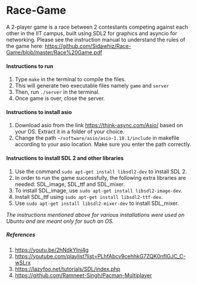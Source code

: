 # Race-Game
A 2-player game is a race between 2 contestants competing against each other in the IIT campus, built using SDL2 for graphics and asyncio for networking. Please see the instruction manual to understand the rules of the game here: https://github.com/Sidawhiz/Race-Game/blob/master/Race%20Game.pdf

#### Instructions to run
1. Type `make` in the terminal to compile the files.
2. This will generate two executable files namely `game` and `server`
3. Then, run `./server` in the terminal.
4. Once game is over, close the server.

#### Instructions to install asio
1. Download asio from the link https://think-async.com/Asio/ based on your OS. Extract it in a folder of your choice.
2. Change the path `~/software/asio/asio-1.18.1/include` in makefile according to your asio location. Make sure you enter the path correctly.

#### Instructions to install SDL 2 and other libraries
1. Use the command `sudo apt-get install libsdl2-dev` to install SDL 2.
2. In order to run the game successfully, the following extra libraries are needed: SDL_image, SDL_ttf and SDL_mixer.
3. To install SDL_image, use `sudo apt-get install libsdl2-image-dev`.
4. Install SDL_ttf using `sudo apt-get install libsdl2-ttf-dev`.
5. Use `sudo apt-get install libsdl2-mixer-dev` to install SDL_mixer.

*The instructions mentioned above for various installations were used on Ubuntu and are meant only for such an OS.*

##### References
1. https://youtu.be/2hNdkYInj4g
2. https://youtube.com/playlist?list=PLhfAbcv9cehhkG7ZQK0nfIGJC_C-wSLrx
3. https://lazyfoo.net/tutorials/SDL/index.php
4. https://github.com/Ramneet-Singh/Pacman-Multiplayer
